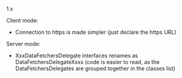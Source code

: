 

1.x

Client mode:
- Connection to https is made simpler (just declare the https URL)

Server mode:
- XxxDataFetchersDelegate interfaces renames as DataFetchersDelegateXxxx (code is easier to read, as the DataFetchersDelegates are grouped together in the classes list)
 